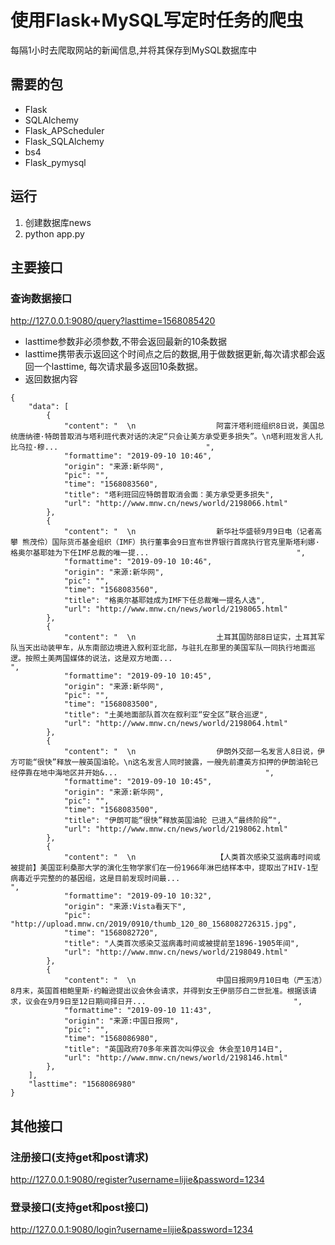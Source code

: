 # 使用Flask+MySQL写定时任务的爬虫
每隔1小时去爬取网站的新闻信息,并将其保存到MySQL数据库中
## 需要的包
+ Flask
+ SQLAlchemy
+ Flask_APScheduler
+ Flask_SQLAlchemy
+ bs4
+ Flask_pymysql
## 运行
1. 创建数据库news
2. python app.py
## 主要接口
### 查询数据接口
http://127.0.0.1:9080/query?lasttime=1568085420
+ lasttime参数非必须参数,不带会返回最新的10条数据
+ lasttime携带表示返回这个时间点之后的数据,用于做数据更新,每次请求都会返回一个lasttime,
每次请求最多返回10条数据。
+ 返回数据内容
````
{
    "data": [
        {
            "content": "  \n                  阿富汗塔利班组织8日说，美国总统唐纳德·特朗普取消与塔利班代表对话的决定“只会让美方承受更多损失”。\n塔利班发言人扎比乌拉·穆...                                 ",
            "formattime": "2019-09-10 10:46",
            "origin": "来源:新华网",
            "pic": "",
            "time": "1568083560",
            "title": "塔利班回应特朗普取消会面：美方承受更多损失",
            "url": "http://www.mnw.cn/news/world/2198066.html"
        },
        {
            "content": "  \n                  新华社华盛顿9月9日电（记者高攀 熊茂伶）国际货币基金组织（IMF）执行董事会9日宣布世界银行首席执行官克里斯塔利娜·格奥尔基耶娃为下任IMF总裁的唯一提...                                 ",
            "formattime": "2019-09-10 10:46",
            "origin": "来源:新华网",
            "pic": "",
            "time": "1568083560",
            "title": "格奥尔基耶娃成为IMF下任总裁唯一提名人选",
            "url": "http://www.mnw.cn/news/world/2198065.html"
        },
        {
            "content": "  \n                  土耳其国防部8日证实，土耳其军队当天出动装甲车，从东南部边境进入叙利亚北部，与驻扎在那里的美国军队一同执行地面巡逻。按照土美两国媒体的说法，这是双方地面...                                 ",
            "formattime": "2019-09-10 10:45",
            "origin": "来源:新华网",
            "pic": "",
            "time": "1568083500",
            "title": "土美地面部队首次在叙利亚“安全区”联合巡逻",
            "url": "http://www.mnw.cn/news/world/2198064.html"
        },
        {
            "content": "  \n                  伊朗外交部一名发言人8日说，伊方可能“很快”释放一艘英国油轮。\n这名发言人同时披露，一艘先前遭英方扣押的伊朗油轮已经停靠在地中海地区并开始&...                                 ",
            "formattime": "2019-09-10 10:45",
            "origin": "来源:新华网",
            "pic": "",
            "time": "1568083500",
            "title": "伊朗可能“很快”释放英国油轮 已进入“最终阶段”",
            "url": "http://www.mnw.cn/news/world/2198062.html"
        },
        {
            "content": "  \n                  【人类首次感染艾滋病毒时间或被提前】美国亚利桑那大学的演化生物学家们在一份1966年淋巴结样本中，提取出了HIV-1型病毒近乎完整的的基因组，这是目前发现时间最...                                 ",
            "formattime": "2019-09-10 10:32",
            "origin": "来源:Vista看天下",
            "pic": "http://upload.mnw.cn/2019/0910/thumb_120_80_1568082726315.jpg",
            "time": "1568082720",
            "title": "人类首次感染艾滋病毒时间或被提前至1896-1905年间",
            "url": "http://www.mnw.cn/news/world/2198049.html"
        },
        {
            "content": "  \n                  中国日报网9月10日电（严玉洁）8月末，英国首相鲍里斯·约翰逊提出议会休会请求，并得到女王伊丽莎白二世批准。根据该请求，议会在9月9日至12日期间择日开...                                 ",
            "formattime": "2019-09-10 11:43",
            "origin": "来源:中国日报网",
            "pic": "",
            "time": "1568086980",
            "title": "英国政府70多年来首次叫停议会 休会至10月14日",
            "url": "http://www.mnw.cn/news/world/2198146.html"
        },  
    ],
    "lasttime": "1568086980"
}
````
## 其他接口
### 注册接口(支持get和post请求)
http://127.0.0.1:9080/register?username=lijie&password=1234
### 登录接口(支持get和post接口)
http://127.0.0.1:9080/login?username=lijie&password=1234
